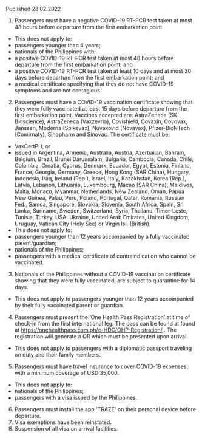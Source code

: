 Published 28.02.2022
1. Passengers must have a negative COVID-19 RT-PCR test taken at most 48 hours before departure from the first embarkation point.
- This does not apply to:
- passengers younger than 4 years;
- nationals of the Philippines with:
- a positive COVID-19 RT-PCR test taken at most 48 hours before departure from the first embarkation point; and
- a positive COVID-19 RT-PCR test taken at least 10 days and at most 30 days before departure from the first embarkation point; and
- a medical certificate specifying that they do not have COVID-19 symptoms and are not contagious.
2. Passengers must have a COVID-19 vaccination certificate showing that they were fully vaccinated at least 15 days before departure from the first embarkation point. Vaccines accepted are: AstraZeneca (SK Bioscience), AstraZeneca (Vaxzevria), Covishield, Covaxin, Covovax, Janssen, Moderna (Spikevax), Nuvaxovid (Novavax), Pfizer-BioNTech (Comirnaty), Sinopharm and Sinovac. The certificate must be:
- VaxCertPH; or
- issued in Argentina, Armenia, Australia, Austria, Azerbaijan, Bahrain, Belgium, Brazil, Brunei Darussalam, Bulgaria, Cambodia, Canada, Chile, Colombia, Croatia, Cyprus, Denmark, Ecuador, Egypt, Estonia, Finland, France, Georgia, Germany, Greece, Hong Kong (SAR China), Hungary, Indonesia, Iraq, Ireland (Rep.), Israel, Italy, Kazakhstan, Korea (Rep.), Latvia, Lebanon, Lithuania, Luxembourg, Macao (SAR China), Maldives, Malta, Monaco, Myanmar, Netherlands, New Zealand, Oman, Papua New Guinea, Palau, Peru, Poland, Portugal, Qatar, Romania, Russian Fed., Samoa, Singapore, Slovakia, Slovenia, South Africa, Spain, Sri Lanka, Suriname, Sweden, Switzerland, Syria, Thailand, Timor-Leste, Tunisia, Turkey, USA, Ukraine, United Arab Emirates, United Kingdom, Uruguay, Vatican City (Holy See) or Virgin Isl. (British).
- This does not apply to:
- passengers younger than 12 years accompanied by a fully vaccinated parent/guardian;
- nationals of the Philippines;
- passengers with a medical certificate of contraindication who cannot be vaccinated.
3. Nationals of the Philippines without a COVID-19 vaccination certificate showing that they were fully vaccinated, are subject to quarantine for 14 days.
- This does not apply to passengers younger than 12 years accompanied by their fully vaccinated parent or guardian.
4. Passengers must present the ‘One Health Pass Registration’ at time of check-in from the first international leg. The pass can be found at found at <a href="https://onehealthpass.com.ph/e-HDC/OHP-Registration/">https://onehealthpass.com.ph/e-HDC/OHP-Registration/</a> . The registration will generate a QR which must be presented upon arrival.
- This does not apply to passengers with a diplomatic passport traveling on duty and their family members.
5. Passengers must have travel insurance to cover COVID-19 expenses, with a minimum coverage of USD 35,000.
- This does not apply to:
- nationals of the Philippines;
- passengers with a visa issued by the Philippines.
6. Passengers must install the app 'TRAZE' on their personal device before departure.
7. Visa exemptions have been reinstated.
8. Suspension of all visa on arrival facilities.